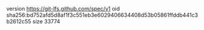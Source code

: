 version https://git-lfs.github.com/spec/v1
oid sha256:bd752afd5d8af1f3c551eb3e6029406634408d53b05861ffddb441c3b2612c55
size 33774
